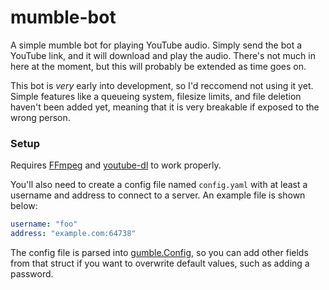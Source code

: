 # mumble-bot

A simple mumble bot for playing YouTube audio. Simply send the bot a YouTube link, and it will download and play the audio. There's not much in here at the moment, but this will probably be extended as time goes on.

This bot is _very_ early into development, so I'd reccomend not using it yet. Simple features like a queueing system, filesize limits, and file deletion haven't been added yet, meaning that it is very breakable if exposed to the wrong person.

### Setup

Requires [FFmpeg](https://www.ffmpeg.org/) and [youtube-dl](https://rg3.github.io/youtube-dl/) to work properly.

You'll also need to create a config file named `config.yaml` with at least a username and address to connect to a server. An example file is shown below:

```yaml
username: "foo"
address: "example.com:64738"
```

The config file is parsed into [gumble.Config](https://godoc.org/github.com/layeh/gumble/gumble#Config), so you can add other fields from that struct if you want to overwrite default values, such as adding a password.
